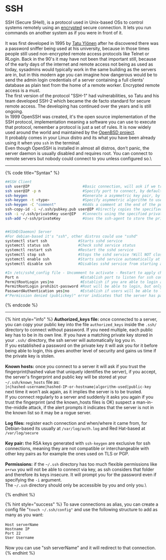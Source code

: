 # SSH

SSH (Secure SHell), is a protocol used in Unix-based OSs to control systems remotely using an [encrypted](../theory-concepts/index/cryptography/symmetric-asymmetric-and-hybrid-cryptography.md) secure connection. It lets you run commands on another system as if you were in front of it.\
\
It was first developed in 1995 by [Tatu Ylönen](https://es.wikipedia.org/wiki/Tatu\_Yl%C3%B6nen) after he discovered there was a password sniffer being used at his university, because in those times people still used non-encrypted remote access protocols like Telnet or RLogin. Back in the 90's it may have not been that important still, because of the early days of the internet and remote access not being as used as today, sysadmins would typically work in the same building as the servers are in, but in this modern age you can imagine how dangerous would be to send the admin login credentials of a server containing a full clients' database as plain text from the home of a remote worker. Encrypted remote access is a must. \
The first version of the protocol "SSH-1" had vulnerabilities, so Tatu and his team developed SSH-2 which became the de facto standard for secure remote access. The developing has continued over the years and is still ongoing.\
In 1999 OpenSSH was created, it's the open source implementation of the SSH protocol, implementation meaning a software you can use to execute that protocol, remember a protocol is just a set of rules. It is now widely used around the world and maintained by the [OpenBSD project](https://www.openbsd.org/). \
It probably comes in your Linux distro and its what you have been already using it when you `ssh` in the terminal.\
Even though OpenSSH is installed in almost all distros, don't panic, the server daemon is usually disabled and requires root. You can connect to remote servers but nobody could connect to you unless configured so.\


***

{% code title="Syntax" %}
```bash
##SSH Client
ssh user@IP                        #Basic connection, will ask if we trust the fingerprint and save it on .ssh/known_hosts then asks for the password of the user you are connecting to
ssh user@IP -p n                   #Specify port to connect, by default ssh goes on port 22
ssh-keygen                         #Generate a asymmetric key pair, by default RSA and stored in ~/.ssh/ as id_rsa and id_rsa.pub !!Careful if writting the same name it will overwrite existing key
ssh-keygen -t <type>               #Specify asymmetric algorithm to use: dsa | ecdsa | ecdsa-sk | ed25519 | ed25519-sk | rsa !By default the standard rsa
ssh-keygen -C "comment"            #Adds a comment at the end of the public key, if not added by default will be your "username@hostname" 
ssh-copy-id -i ~/.ssh/pubkey.pub user@IP #Directly copies the specified public key into the authorized_keys file of the speficied server
ssh -i ~/.ssh/privateKey user@IP   #Connects using the specified private key, expects its public matching key to be at the server's authorized_keys file
ssh-add ~/-ssh/privateKey          #Uses the ssh-agent to store the private key credentials in cache memory until closing the session, so you only have to input the password 1 time


##SSHD(Daemon) Server
#For debian-based it's "ssh", other distros could use "sshd"
systemctl start ssh              #Starts sshd service
systemctl status ssh             #Check sshd service status
systemctl restart ssh            #Restart the sshd service
systemctl stop ssh               #Stops the sshd service !Will NOT close already established connections
systemctl enable ssh             #Starts sshd service automatically at system start
systemctl disable ssh            #Disables sshd service from starting automatically at system start          

#In /etc/sshd_config file - Uncomment to activate - Restart to apply changes
Port n                            #Establish port to listen for ssh connections
PermitRootLogin yes|no            #Establish if you are able to login as root via ssh  ?For security, if the user you will connect already has sudo or you are not the sysadmin its recommended to "no"
PermitRootLogin prohibit-password #Root will be able to login, but only using public key authentication, not password
PasswordAuthentication yes|no     #Establish if users will be able to login via password, if "no" they will need public key authentication ?"no" and using public key are considered best practice
#"Permission denied (publickey)" error indicates that the server has password authentication disabled

```
{% endcode %}

***

{% hint style="info" %}
**Authorized\_keys file:** once connected to a server, you can copy your public key into the file `authorized_keys` inside the `.ssh/` directory to connect without password. If you need multiple, each public key has to be in its own line. If you have a matching private key stored in your `.ssh/` directory, the ssh server will automatically log you in. \
If you established a password on the private key it will ask you for it before being able to login, this gives another level of security and gains us time if the private key is stolen.\
\
**Known hosts:** once you connect to a server it will ask if you trust the fingerprint(hashed value that uniquely identifies the server), if you accept, the server's fingerprint and public key will be stored at your `~/.ssh/known_hosts` file as:\
`|n|hashed-username|hashed-IP-or-hostname|algorithm-used|public-key`\
next time it won't ask again, as it implies the server is to be trusted.\
If you connect regularly to a server and suddenly it asks you again if you trust the fingerprint (and the known\_hosts files is OK) suspect a man-in-the-middle attack, if the alert prompts it indicates that the server is not in the known list so it may be a rogue server.\
\
**Log files:** register each connection and when/where it came from, for Debian-based its usually at `/var/log/auth.log`  and Red Hat-based at `/var/log/secure`\
\
**Key pair:** the RSA keys generated with `ssh-keygen` are exclusive for ssh connections, meaning they are not compatible or interchangeable with other key pairs as for example the ones used on TLS or PGP.\
\
**Permissions:** if the `~/.ssh` directory has too much flexible permissions like `o+rwx` you will not be able to connect via key, as ssh considers that folder and therefore its keys insecure. It will prompt you for the password even if specifying the `-i` argument. \
The `~/.ssh` directory should only be accessible by you and only you.\

{% endhint %}

{% hint style="success" %}
To save connections as alias, you can create a config file "`touch ~/.ssh/config"` and use the following structure to add as many as you want:\
\
`Host serverName`\
&#x20; `Hostname IP`\
&#x20; `Port 22`\
&#x20; `User Username`\
\
Now you can use "ssh serverName" and it will redirect to that connection.
{% endhint %}

